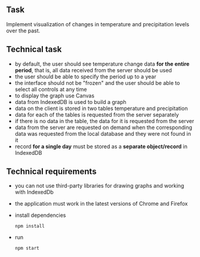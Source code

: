 ## Task
Implement visualization of changes in temperature and precipitation levels over the past.

## Technical task
- by default, the user should see temperature change data **for the entire period**, that is, all data received from the server should be used
- the user should be able to specify the period up to a year
- the interface should not be "frozen" and the user should be able to select all controls at any time
- to display the graph use Canvas
- data from IndexedDB is used to build a graph
- data on the client is stored in two tables temperature and precipitation
- data for each of the tables is requested from the server separately
- if there is no data in the table, the data for it is requested from the server
- data from the server are requested on demand when the corresponding data was requested from the local database and they were not found in it
- record **for a single day** must be stored as a **separate object/record** in IndexedDB


## Technical requirements
- you can not use third-party libraries for drawing graphs and working with IndexedDb
- the application must work in the latest versions of Chrome and Firefox

- install dependencies
     ```
     npm install
     ```

- run
     ```
     npm start
     ```